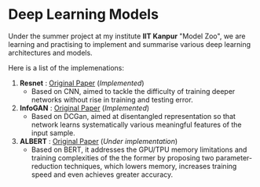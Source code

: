 # Deep Learning Models
Under the summer project at my institute **IIT Kanpur** "Model Zoo", we are learning and practising to implement and summarise various deep learning architectures and models.

Here is a list of the implemenations:
1. **Resnet** : [Original Paper](https://arxiv.org/abs/1512.03385) (*Implemented*)
   * Based on CNN, aimed to tackle the difficulty of training deeper networks without rise in training and testing error.
2. **InfoGAN** : [Original Paper](https://arxiv.org/abs/1606.03657) (*Implemented*)
   * Based on DCGan, aimed at disentangled representation so that network learns systematically various meaningful features of      the input sample. 
3. **ALBERT** : [Original Paper](https://arxiv.org/abs/1909.11942) (*Under implementation*)
   * Based on BERT, it addresses the GPU/TPU memory limitations and training complexities of the the former by proposing two        parameter-reduction techniques, which lowers memory, increases training speed and even achieves greater accuracy. 
